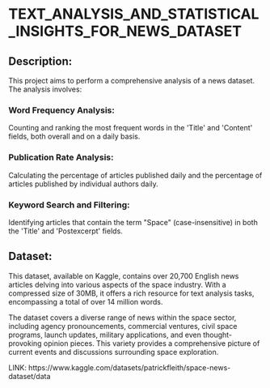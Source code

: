 # TEXT_ANALYSIS_AND_STATISTICAL_INSIGHTS_FOR_NEWS_DATASET

<h2>Description:</h2>
<p>This project aims to perform a comprehensive analysis of a news dataset. The analysis involves:</p>

<h3>Word Frequency Analysis:</h3>
<p>Counting and ranking the most frequent words in the 'Title' and 'Content' fields, both overall and on a daily basis.</p>
<h3>Publication Rate Analysis:</h3>
<p>Calculating the percentage of articles published daily and the percentage of articles published by individual authors daily.</p>
<h3>Keyword Search and Filtering:</h3>
<p>Identifying articles that contain the term "Space" (case-insensitive) in both the 'Title' and 'Postexcerpt' fields.</p>

<h2>Dataset:</h2>
<p>This dataset, available on Kaggle,  contains over 20,700 English news articles delving into various aspects of the space industry. With a compressed size of 30MB, it offers a rich resource for text analysis tasks, encompassing a total of over 14 million words.

The dataset covers a diverse range of news within the space sector, including agency pronouncements, commercial ventures, civil space programs, launch updates, military applications, and even thought-provoking opinion pieces. This variety provides a comprehensive picture of current events and discussions surrounding space exploration.</p>
<p>LINK: https://www.kaggle.com/datasets/patrickfleith/space-news-dataset/data
</p>
